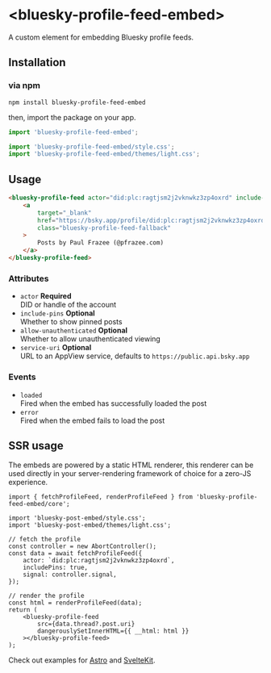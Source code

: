 # &lt;bluesky-profile-feed-embed>

A custom element for embedding Bluesky profile feeds.

## Installation

### via npm

```
npm install bluesky-profile-feed-embed
```

then, import the package on your app.

```js
import 'bluesky-profile-feed-embed';

import 'bluesky-profile-feed-embed/style.css';
import 'bluesky-profile-feed-embed/themes/light.css';
```

## Usage

```html
<bluesky-profile-feed actor="did:plc:ragtjsm2j2vknwkz3zp4oxrd" include-pins>
	<a
		target="_blank"
		href="https://bsky.app/profile/did:plc:ragtjsm2j2vknwkz3zp4oxrd"
		class="bluesky-profile-feed-fallback"
	>
		Posts by Paul Frazee (@pfrazee.com)
	</a>
</bluesky-profile-feed>
```

### Attributes

- `actor` **Required**  
  DID or handle of the account
- `include-pins` **Optional**  
  Whether to show pinned posts
- `allow-unauthenticated` **Optional**  
  Whether to allow unauthenticated viewing
- `service-uri` **Optional**  
  URL to an AppView service, defaults to `https://public.api.bsky.app`

### Events

- `loaded`  
  Fired when the embed has successfully loaded the post
- `error`  
  Fired when the embed fails to load the post

## SSR usage

The embeds are powered by a static HTML renderer, this renderer can be used directly in your
server-rendering framework of choice for a zero-JS experience.

```tsx
import { fetchProfileFeed, renderProfileFeed } from 'bluesky-profile-feed-embed/core';

import 'bluesky-post-embed/style.css';
import 'bluesky-post-embed/themes/light.css';

// fetch the profile
const controller = new AbortController();
const data = await fetchProfileFeed({
	actor: `did:plc:ragtjsm2j2vknwkz3zp4oxrd`,
	includePins: true,
	signal: controller.signal,
});

// render the profile
const html = renderProfileFeed(data);
return (
	<bluesky-profile-feed
		src={data.thread?.post.uri}
		dangerouslySetInnerHTML={{ __html: html }}
	></bluesky-profile-feed>
);
```

Check out examples for [Astro](https://github.com/mary-ext/bluesky-embed-astro) and
[SvelteKit](https://github.com/mary-ext/bluesky-embed-sveltekit).
